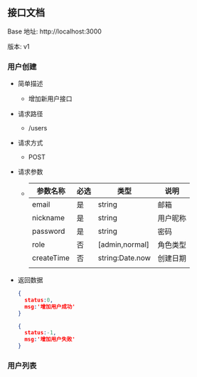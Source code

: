## 接口文档

Base 地址: http://localhost:3000

版本: v1



### 用户创建

- 简单描述

  - 增加新用户接口

- 请求路径

  - /users

- 请求方式

  - POST

- 请求参数

  - | 参数名称   | 必选 | 类型            | 说明     |
    | ---------- | ---- | --------------- | -------- |
    | email      | 是   | string          | 邮箱     |
    | nickname   | 是   | string          | 用户昵称 |
    | password   | 是   | string          | 密码     |
    | role       | 否   | [admin,normal]  | 角色类型 |
    | createTime | 否   | string:Date.now | 创建日期 |
    |            |      |                 |          |

    

- 返回数据

  ```json
  {
  	status:0,
  	msg:'增加用户成功'
  }
  ```

  ```json
  {
  	status:-1,
  	msg:'增加用户失败'
  }
  ```

  



### 用户列表